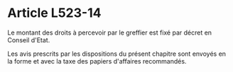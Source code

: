 # Article L523-14

Le montant des droits à percevoir par le greffier est fixé par décret en Conseil d'Etat.

Les avis prescrits par les dispositions du présent chapitre sont envoyés en la forme et avec la taxe des papiers d'affaires recommandés.
